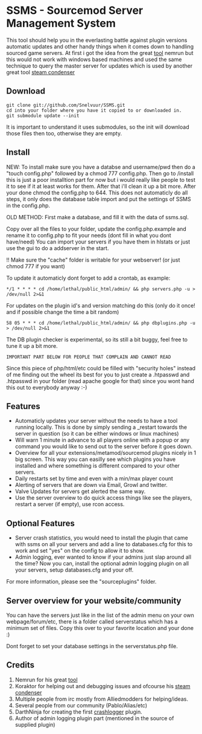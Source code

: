 SSMS - Sourcemod Server Management System
=========================================

This tool should help you in the everlasting battle against plugin versions automatic updates and other handy things
when it comes down to handling sourced game servers. At first i got the idea from the great [tool] nemrun but this would
not work with windows based machines and used the same technique to query the master server for updates which is used
by another great tool [steam condenser]

Download
--------

	git clone git://github.com/Snelvuur/SSMS.git
	cd into your folder where you have it copied to or downloaded in.
	git submodule update --init

It is important to understand it uses submodules, so the init will download those files then too, otherwise they are empty.

Install
-------

NEW: To install make sure you have a databse and username/pwd then do a "touch config.php" followed by a chmod 777 config.php.
Then go to /install this is just a poor installtion part for now but i would really like people to test it to see if it at
least works for them. After that i'll clean it up a bit more. After your done chmod the config.php to 644. This does not
automaticly do all steps, it only does the database table import and put the settings of SSMS in the config.php.

OLD METHOD:
First make a database, and fill it with the data of ssms.sql.

Copy over all the files to your folder, update the config.php.example and rename it to config.php
to fit your needs (dont fill in what you dont have/need) You can import your servers if you have
them in hlstats or just use the gui to do a addserver in the start.

!! Make sure the "cache" folder is writable for your webserver! (or just chmod 777 if you want)

To update it automaticly dont forget to add a crontab, as example: 

	*/1 * * * * cd /home/lethal/public_html/admin/ && php servers.php -u > /dev/null 2>&1


For updates on the plugin id's and version matching do this (only do it once! and if possible change the time a bit random)

	58 05 * * * cd /home/lethal/public_html/admin/ && php dbplugins.php -u > /dev/null 2>&1

The DB plugin checker is experimental, so its still a bit buggy, feel free to tune it up a bit more.

	IMPORTANT PART BELOW FOR PEOPLE THAT COMPLAIN AND CANNOT READ

Since this piece of php/html/etc could be filled with "security holes" instead of me finding out the wheel its best for you
to just create a .htpasswd and .htpasswd in your folder (read apache google for that) since you wont hand this out to everybody
anyway :-)

Features
--------

* Automaticly updates your server without the needs to have a tool running locally. This is done by simply sending a _restart towards the server in question (so it can be either windows or linux machines)
* Will warn 1 minute in advance to all players online with a popup or any command you would like to send out to the server before it goes down.
* Overview for all your extensions/metamod/sourcemod plugins nicely in 1 big screen. This way you can easilly see which plugins you have installed and where something is different compared to your other servers.
* Daily restarts set by time and even with a min/max player count
* Alerting of servers that are down via Email, Growl and twitter. 
* Valve Updates for servers get alerted the same way.
* Use the server overview to do quick access things like see the players, restart a server (if empty), use rcon access.

Optional Features
-----------------
* Server crash statistics, you would need to install the plugin that came with ssms on all your servers and add a line to databases.cfg for this to work and set "yes" on the config to allow it to show.
* Admin logging, ever wanted to know if your admins just slap around all the time? Now you can, install the optional admin logging plugin on all your servers, setup databases.cfg and your off.

For more information, please see the "sourceplugins" folder.

Server overview for your website/community
------------------------------------------

You can have the servers just like in the list of the admin menu on your own webpage/forum/etc, there is a folder called serverstatus which has a minimum set of files. Copy this over to your favorite location and your done :)

Dont forget to set your database settings in the serverstatus.php file.

Credits
-------
1. Nemrun for his great [tool]
2. Koraktor for helping out and debugging issues and ofcourse his [steam condenser]
3. Multiple people from irc mostly from Alliedmodders for helping/ideas.
4. Several people from our community (Pablo/Alias/etc)
5. DarthNinja for creating the first [crashlogger] plugin.
6. Author of admin logging plugin part (mentioned in the source of supplied plugin)

[tool]: http://nephyrin.net/tools/nemrun/latest/
[steam condenser]: https://github.com/koraktor/steam-condenser
[crashlogger]: http://forums.alliedmods.net/showthread.php?p=1050025

